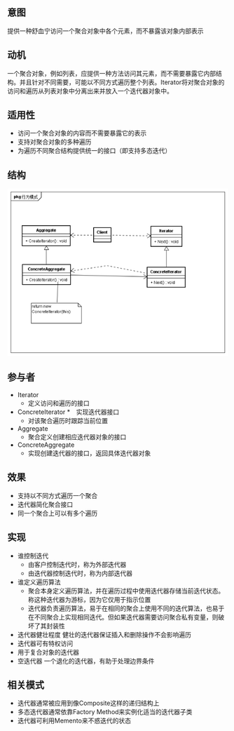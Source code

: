 ## 意图
提供一种舒血宁访问一个聚合对象中各个元素，而不暴露该对象内部表示

## 动机
一个聚合对象，例如列表，应提供一种方法访问其元素，而不需要暴露它内部结构。并且针对不同需要，可能以不同方式遍历整个列表。Iterator将对聚合对象的访问和遍历从列表对象中分离出来并放入一个迭代器对象中。

## 适用性
* 访问一个聚合对象的内容而不需要暴露它的表示
* 支持对聚合对象的多种遍历
* 为遍历不同聚合结构提供统一的接口（即支持多态迭代）

## 结构
![迭代器](uml/迭代器.png)

## 参与者
* Iterator
	* 定义访问和遍历的接口
* ConcreteIterator
	*　实现迭代器接口
	* 对该聚合遍历时跟踪当前位置
* Aggregate
	* 聚合定义创建相应迭代器对象的接口
* ConcreteAggregate
	* 实现创建迭代器的接口，返回具体迭代器对象
	
## 效果
* 支持以不同方式遍历一个聚合
* 迭代器简化聚合接口
* 同一个聚合上可以有多个遍历

## 实现
* 谁控制迭代
	* 由客户控制迭代时，称为外部迭代器
	* 由迭代器控制迭代时，称为内部迭代器
* 谁定义遍历算法
	* 聚合本身定义遍历算法，并在遍历过程中使用迭代器存储当前迭代状态。称这种迭代器为游标，因为它仅用于指示位置
	* 迭代器负责遍历算法，易于在相同的聚合上使用不同的迭代算法，也易于在不同聚合上实现相同迭代。但如果迭代器需要访问聚合私有变量，则破坏了其封装性
* 迭代器健壮程度
健壮的迭代器保证插入和删除操作不会影响遍历
* 迭代器可有特权访问
* 用于复合对象的迭代器
* 空迭代器
一个退化的迭代器，有助于处理边界条件

## 相关模式
* 迭代器通常被应用到像Composite这样的递归结构上
* 多态迭代器通常依靠Factory Method来实例化适当的迭代器子类
* 迭代器可利用Memento来不惑迭代的状态

